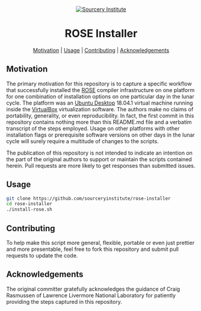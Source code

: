 <a name="top"> </a>

[This document is formatted with GitHub-Flavored Markdown.                ]:#
[For better viewing, including hyperlinks, read it online at              ]:#
[https://github.com/sourceryinstitute/rose-installer/blob/master/README.md]:#

<div align="center">

[![Sourcery Institute][sourcery institute logo]](https://www.sourceryinstitute.org)

ROSE Installer
==============

[Motivation](#motivation) | [Usage](#downloads) | [Contributing](#contributing) | [Acknowledgements](#status)  

</div>

Motivation
----------

The primary motivation for this repository is to capture a specific
workflow that successfully installed the [ROSE] compiler infrastructure 
on one platform for one combination of installation options on one particular
day in the lunar cycle.  The platform was an [Ubuntu Desktop] 18.04.1 virtual 
machine running inside the [VirtualBox] virtualization software.  The authors
make no claims of portability, generality, or even reproducibility.   In fact,
the first commit in this repository contains nothing more than this README.md
file and a verbatim transcript of the steps employed. Usage on other platforms
with other installation flags or prerequisite software versions on other days in 
the lunar cycle will surely require a multitude of changes to the scripts.

The publication of this repository is not intended to indicate an intention on 
the part of the original authors to support or maintain the scripts contained 
herein.  Pull requests are more likely to get responses than submitted issues.


Usage
-----
```bash
git clone https://github.com/sourceryinstitute/rose-installer
cd rose-installer
./install-rose.sh 
```

Contributing
------------
To help make this script more general, flexible, portable or even just 
prettier and more presentable, feel free to fork this repository and submit
pull requests to update the code.


Acknowledgements
----------------
The original committer gratefully acknowledges the guidance of Craig Rasmussen of
Lawrence Livermore National Laboratory for patiently providing the steps captured 
in this repository. 

[Internal Links]:#

[Motivation]: #motivation
[Usage]: #usage
[Acknowledgements]: #acknowledgements

[External Links]:#
[Ubuntu Desktop]: https://www.ubuntu.com/download/desktop
[ROSE]: https://www.rosecompiler.org
[VirtualBox]: https://www.virtualbox.org
[sourcery institute logo]: http://www.sourceryinstitute.org/uploads/4/9/9/6/49967347/sourcery-logo-rgb-hi-rez-1.png

